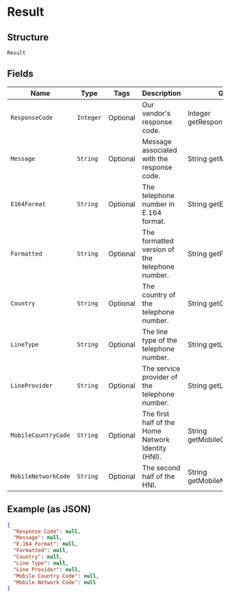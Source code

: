 
# Result

## Structure

`Result`

## Fields

| Name | Type | Tags | Description | Getter | Setter |
|  --- | --- | --- | --- | --- | --- |
| `ResponseCode` | `Integer` | Optional | Our vendor's response code. | Integer getResponseCode() | setResponseCode(Integer responseCode) |
| `Message` | `String` | Optional | Message associated with the response code. | String getMessage() | setMessage(String message) |
| `E164Format` | `String` | Optional | The telephone number in E.164 format. | String getE164Format() | setE164Format(String e164Format) |
| `Formatted` | `String` | Optional | The formatted version of the telephone number. | String getFormatted() | setFormatted(String formatted) |
| `Country` | `String` | Optional | The country of the telephone number. | String getCountry() | setCountry(String country) |
| `LineType` | `String` | Optional | The line type of the telephone number. | String getLineType() | setLineType(String lineType) |
| `LineProvider` | `String` | Optional | The service provider of the telephone number. | String getLineProvider() | setLineProvider(String lineProvider) |
| `MobileCountryCode` | `String` | Optional | The first half of the Home Network Identity (HNI). | String getMobileCountryCode() | setMobileCountryCode(String mobileCountryCode) |
| `MobileNetworkCode` | `String` | Optional | The second half of the HNI. | String getMobileNetworkCode() | setMobileNetworkCode(String mobileNetworkCode) |

## Example (as JSON)

```json
{
  "Response Code": null,
  "Message": null,
  "E.164 Format": null,
  "Formatted": null,
  "Country": null,
  "Line Type": null,
  "Line Provider": null,
  "Mobile Country Code": null,
  "Mobile Network Code": null
}
```

